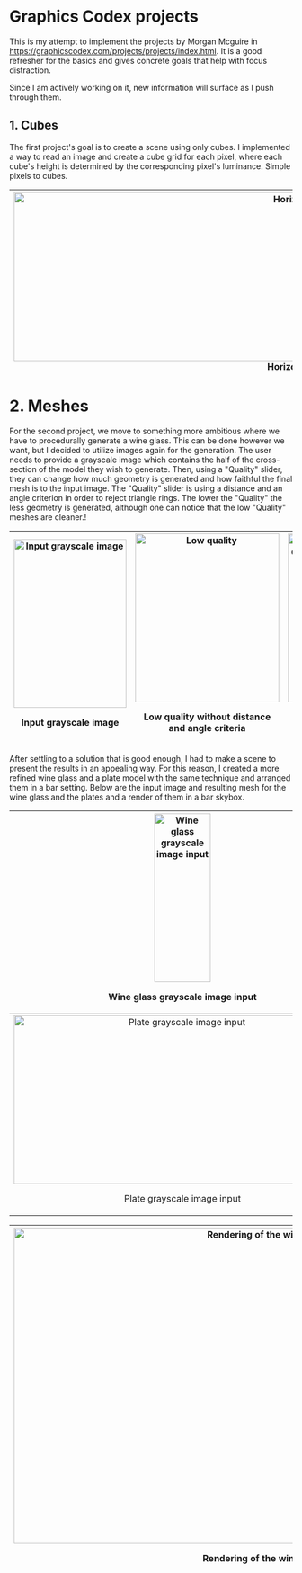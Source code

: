 # Graphics Codex projects

This is my attempt to implement the projects by Morgan Mcguire in https://graphicscodex.com/projects/projects/index.html. It is a good refresher for the basics and gives concrete goals that help with focus distraction.

Since I am actively working on it, new information will surface as I push through them.

## 1. Cubes
The first project's goal is to create a scene using only cubes. I implemented a way to read an image and create a cube grid for each pixel, where each cube's height is determined by the corresponding pixel's luminance. Simple pixels to cubes.

|<img width="1024" height="300" alt="Horizontal grid" src="https://user-images.githubusercontent.com/40468844/115958746-512f1800-a511-11eb-89cc-8dd064a8235f.jpg"> Horizontal view | <img width="1024" height="300" alt="Vertical grid" src="https://user-images.githubusercontent.com/40468844/115958748-52604500-a511-11eb-8e81-2ed0289c0829.jpg"> Vertical view |
|:-:|:-:|

# 2. Meshes
For the second project, we move to something more ambitious where we have to procedurally generate a wine glass. This can be done however we want, but I decided to utilize images again for the generation. The user needs to provide a grayscale image which contains the half of the cross-section of the model they wish to generate. Then, using a "Quality" slider, they can change how much geometry is generated and how faithful the final mesh is to the input image. The "Quality" slider is using a distance and an angle criterion in order to reject triangle rings. The lower the "Quality" the less geometry is generated, although one can notice that the low "Quality" meshes are cleaner.!

|<img width="200" height="300" alt="Input grayscale image" src="https://user-images.githubusercontent.com/40468844/115959165-8a688780-a513-11eb-9107-597f0f01d017.png"> <p> Input grayscale image</p> | <img width="256" height="300" alt="Low quality" src="https://user-images.githubusercontent.com/40468844/115959170-92c0c280-a513-11eb-9e3b-beaf76f801c4.png"> <p>Low quality without distance and angle criteria</p> | <img width="220" height="300" alt="Low quality with distance and angle criteria" src="https://user-images.githubusercontent.com/40468844/115959175-9d7b5780-a513-11eb-9101-a82b7b19d8f4.png"> <p>Low quality with distance and angle criteria</p> |
|:-:|:-:|:-:|

After settling to a solution that is good enough, I had to make a scene to present the results in an appealing way. For this reason, I created a more refined wine glass and a plate model with the same technique and arranged them in a bar setting. Below are the input image and resulting mesh for the wine glass and the plates and a render of them in a bar skybox.

|<img width="100" height="300" alt="Wine glass grayscale image input" src="https://user-images.githubusercontent.com/40468844/115959519-49717280-a515-11eb-815a-85b627757d6f.png"> <p>Wine glass grayscale image input</p> | <img width="210" height="300" alt="Wine glass mesh output" src="https://user-images.githubusercontent.com/40468844/115959532-58582500-a515-11eb-90b7-e8c7a50562c3.png"> <p>Wine glass mesh output</p> |
|:-:|:-:|
|<img width="600" height="300" alt="Plate grayscale image input" src="https://user-images.githubusercontent.com/40468844/115959524-51311700-a515-11eb-9877-72e2134465ad.png"> <p>Plate grayscale image input</p> | <img width="640" height="300" alt="Plate mesh output" src="https://user-images.githubusercontent.com/40468844/115959533-5a21e880-a515-11eb-812a-2caa8fb90a4d.png"> <p>Plate mesh output</p> |

|<img width="1024" height="562" alt="Rendering of the wine glass and plate in G3D" src="https://user-images.githubusercontent.com/40468844/115959564-74f45d00-a515-11eb-8f4c-7ec32a47a794.png"> <p>Rendering of the wine glass and plate in G3D</p> |
|:-:|


